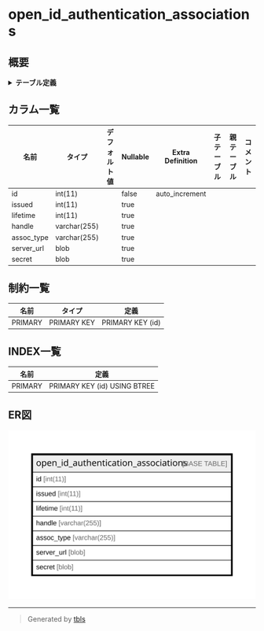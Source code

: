# open_id_authentication_associations

## 概要

<details>
<summary><strong>テーブル定義</strong></summary>

```sql
CREATE TABLE `open_id_authentication_associations` (
  `id` int(11) NOT NULL AUTO_INCREMENT,
  `issued` int(11) DEFAULT NULL,
  `lifetime` int(11) DEFAULT NULL,
  `handle` varchar(255) DEFAULT NULL,
  `assoc_type` varchar(255) DEFAULT NULL,
  `server_url` blob,
  `secret` blob,
  PRIMARY KEY (`id`)
) ENGINE=InnoDB DEFAULT CHARSET=utf8
```

</details>

## カラム一覧

| 名前         | タイプ          | デフォルト値       | Nullable | Extra Definition | 子テーブル      | 親テーブル      | コメント     |
| ---------- | ------------ | ------------ | -------- | ---------------- | ---------- | ---------- | -------- |
| id         | int(11)      |              | false    | auto_increment   |            |            |          |
| issued     | int(11)      |              | true     |                  |            |            |          |
| lifetime   | int(11)      |              | true     |                  |            |            |          |
| handle     | varchar(255) |              | true     |                  |            |            |          |
| assoc_type | varchar(255) |              | true     |                  |            |            |          |
| server_url | blob         |              | true     |                  |            |            |          |
| secret     | blob         |              | true     |                  |            |            |          |

## 制約一覧

| 名前      | タイプ         | 定義               |
| ------- | ----------- | ---------------- |
| PRIMARY | PRIMARY KEY | PRIMARY KEY (id) |

## INDEX一覧

| 名前      | 定義                           |
| ------- | ---------------------------- |
| PRIMARY | PRIMARY KEY (id) USING BTREE |

## ER図

![er](open_id_authentication_associations.svg)

---

> Generated by [tbls](https://github.com/k1LoW/tbls)
